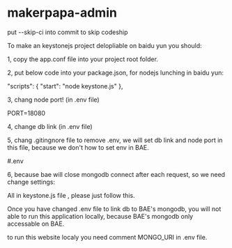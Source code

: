 # makerpapa-admin


put --skip-ci into commit to skip codeship


To make an keystonejs project delopliable on baidu yun you should:

1, copy the app.conf file into your project root folder.

2, put below code into your package.json, for nodejs lunching in baidu yun:


  "scripts": {
    "start": "node keystone.js"
  },

3, chang node port! (in .env file)

PORT=18080

4, change db link  (in .env file)


5, chang .gitingnore file to remove .env, we will set db link and node port in this file, because we don't how to set env in BAE.

#.env

6, because bae will close mongodb connect after each request, so we need change settings:

   All in keystone.js file , please just follow this.

Once you have changed .env file to link db to BAE's mongodb, you will not able to run this application locally, because BAE's mongodb only accessable on BAE.


to run this website localy you need comment MONGO_URI in .env file.